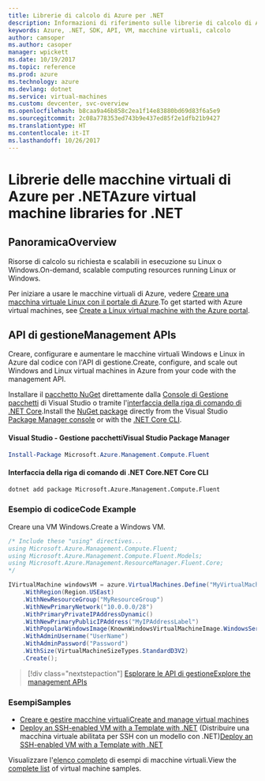 ```yaml
---
title: Librerie di calcolo di Azure per .NET
description: Informazioni di riferimento sulle librerie di calcolo di Azure per .NET
keywords: Azure, .NET, SDK, API, VM, macchine virtuali, calcolo
author: camsoper
ms.author: casoper
manager: wpickett
ms.date: 10/19/2017
ms.topic: reference
ms.prod: azure
ms.technology: azure
ms.devlang: dotnet
ms.service: virtual-machines
ms.custom: devcenter, svc-overview
ms.openlocfilehash: b8caa9a46b858c2ea1f14e83880bd69d83f6a5e9
ms.sourcegitcommit: 2c08a778353ed743b9e437ed85f2e1dfb21b9427
ms.translationtype: HT
ms.contentlocale: it-IT
ms.lasthandoff: 10/26/2017
---
```

# <a name="azure-virtual-machine-libraries-for-net"></a><span data-ttu-id="a5c98-104">Librerie delle macchine virtuali di Azure per .NET</span><span class="sxs-lookup"><span data-stu-id="a5c98-104">Azure virtual machine libraries for .NET</span></span>

## <a name="overview"></a><span data-ttu-id="a5c98-105">Panoramica</span><span class="sxs-lookup"><span data-stu-id="a5c98-105">Overview</span></span>

<span data-ttu-id="a5c98-106">Risorse di calcolo su richiesta e scalabili in esecuzione su Linux o Windows.</span><span class="sxs-lookup"><span data-stu-id="a5c98-106">On-demand, scalable computing resources running Linux or Windows.</span></span>

<span data-ttu-id="a5c98-107">Per iniziare a usare le macchine virtuali di Azure, vedere [Creare una macchina virtuale Linux con il portale di Azure](https://review.docs.microsoft.com/en-us/azure/virtual-machines/linux/quick-create-portal).</span><span class="sxs-lookup"><span data-stu-id="a5c98-107">To get started with Azure virtual machines, see [Create a Linux virtual machine with the Azure portal](https://review.docs.microsoft.com/en-us/azure/virtual-machines/linux/quick-create-portal).</span></span>

## <a name="management-apis"></a><span data-ttu-id="a5c98-108">API di gestione</span><span class="sxs-lookup"><span data-stu-id="a5c98-108">Management APIs</span></span>

<span data-ttu-id="a5c98-109">Creare, configurare e aumentare le macchine virtuali Windows e Linux in Azure dal codice con l'API di gestione.</span><span class="sxs-lookup"><span data-stu-id="a5c98-109">Create, configure, and scale out Windows and Linux virtual machines in Azure from your code with the management API.</span></span>

<span data-ttu-id="a5c98-110">Installare il [pacchetto NuGet](https://www.nuget.org/packages/Microsoft.Azure.Management.Compute.Fluent) direttamente dalla [Console di Gestione pacchetti][PackageManager] di Visual Studio o tramite l'[interfaccia della riga di comando di .NET Core][DotNetCLI].</span><span class="sxs-lookup"><span data-stu-id="a5c98-110">Install the [NuGet package](https://www.nuget.org/packages/Microsoft.Azure.Management.Compute.Fluent) directly from the Visual Studio [Package Manager console][PackageManager] or with the [.NET Core CLI][DotNetCLI].</span></span>

#### <a name="visual-studio-package-manager"></a><span data-ttu-id="a5c98-111">Visual Studio - Gestione pacchetti</span><span class="sxs-lookup"><span data-stu-id="a5c98-111">Visual Studio Package Manager</span></span>

```powershell
Install-Package Microsoft.Azure.Management.Compute.Fluent
```

#### <a name="net-core-cli"></a><span data-ttu-id="a5c98-112">Interfaccia della riga di comando di .NET Core</span><span class="sxs-lookup"><span data-stu-id="a5c98-112">.NET Core CLI</span></span>

```bash
dotnet add package Microsoft.Azure.Management.Compute.Fluent
```

### <a name="code-example"></a><span data-ttu-id="a5c98-113">Esempio di codice</span><span class="sxs-lookup"><span data-stu-id="a5c98-113">Code Example</span></span>

<span data-ttu-id="a5c98-114">Creare una VM Windows.</span><span class="sxs-lookup"><span data-stu-id="a5c98-114">Create a Windows VM.</span></span>

```csharp
/* Include these "using" directives...
using Microsoft.Azure.Management.Compute.Fluent;
using Microsoft.Azure.Management.Compute.Fluent.Models;
using Microsoft.Azure.Management.ResourceManager.Fluent.Core;
*/

IVirtualMachine windowsVM = azure.VirtualMachines.Define("MyVirtualMachine")
    .WithRegion(Region.USEast)
    .WithNewResourceGroup("MyResourceGroup")
    .WithNewPrimaryNetwork("10.0.0.0/28")
    .WithPrimaryPrivateIPAddressDynamic()
    .WithNewPrimaryPublicIPAddress("MyIPAddressLabel")
    .WithPopularWindowsImage(KnownWindowsVirtualMachineImage.WindowsServer2012R2Datacenter)
    .WithAdminUsername("UserName")
    .WithAdminPassword("Password")
    .WithSize(VirtualMachineSizeTypes.StandardD3V2)
    .Create();
```

> [!div class="nextstepaction"]
> [<span data-ttu-id="a5c98-115">Esplorare le API di gestione</span><span class="sxs-lookup"><span data-stu-id="a5c98-115">Explore the management APIs</span></span>](https://review.docs.microsoft.com/en-us/dotnet/api/overview/azure/virtualmachines/management?view=azure-dotnet)

### <a name="samples"></a><span data-ttu-id="a5c98-116">Esempi</span><span class="sxs-lookup"><span data-stu-id="a5c98-116">Samples</span></span>

* [<span data-ttu-id="a5c98-117">Creare e gestire macchine virtuali</span><span class="sxs-lookup"><span data-stu-id="a5c98-117">Create and manage virtual machines</span></span>](/dotnet/azure/dotnet-sdk-azure-virtual-machine-samples)
* <span data-ttu-id="a5c98-118">[Deploy an SSH-enabled VM with a Template with .NET](https://azure.microsoft.com/en-us/resources/samples/resource-manager-dotnet-template-deployment/) (Distribuire una macchina virtuale abilitata per SSH con un modello con .NET)</span><span class="sxs-lookup"><span data-stu-id="a5c98-118">[Deploy an SSH-enabled VM with a Template with .NET](https://azure.microsoft.com/en-us/resources/samples/resource-manager-dotnet-template-deployment/)</span></span>

<span data-ttu-id="a5c98-119">Visualizzare l'[elenco completo](https://azure.microsoft.com/en-us/resources/samples/?platform=dotnet&term=VM) di esempi di macchine virtuali.</span><span class="sxs-lookup"><span data-stu-id="a5c98-119">View the [complete list](https://azure.microsoft.com/en-us/resources/samples/?platform=dotnet&term=VM) of virtual machine samples.</span></span>

[PackageManager]: https://docs.microsoft.com/nuget/tools/package-manager-console
[DotNetCLI]: https://docs.microsoft.com/dotnet/core/tools/dotnet-add-package
